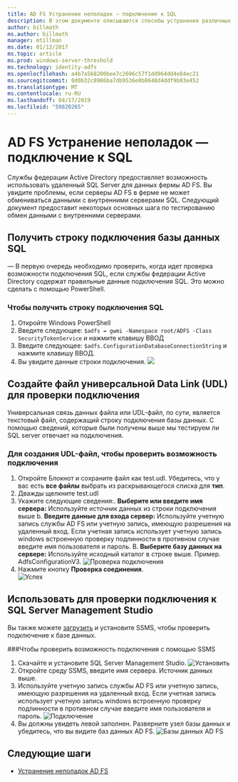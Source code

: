 ```yaml
---
title: AD FS Устранение неполадок — подключение к SQL
description: В этом документе описываются способы устранения различных аспектов службы федерации Active Directory
author: billmath
ms.author: billmath
manager: mtillman
ms.date: 01/12/2017
ms.topic: article
ms.prod: windows-server-threshold
ms.technology: identity-adfs
ms.openlocfilehash: a4b7a568200bee7c2696c57f1dd964dd4e84ec21
ms.sourcegitcommit: 0d0b32c8986ba7db9536e0b8648d4ddf9b03e452
ms.translationtype: MT
ms.contentlocale: ru-RU
ms.lasthandoff: 04/17/2019
ms.locfileid: "59820265"
---
```

# <a name="ad-fs-troubleshooting---sql-connectivity"></a>AD FS Устранение неполадок — подключение к SQL
Службы федерации Active Directory предоставляет возможность использовать удаленный SQL Server для данных фермы AD FS.  Вы увидите проблемы, если серверы AD FS в ферме не может обмениваться данными с внутренними серверами SQL.  Следующий документ предоставит некоторых основных шага по тестированию обмен данными с внутренними серверами.

## <a name="acquire-the-sql-database-connection-string"></a>Получить строку подключения базы данных SQL
— В первую очередь необходимо проверить, когда идет проверка возможности подключения SQL, если службы федерации Active Directory содержат правильные данные подключения SQL.  Это можно сделать с помощью PowerShell.

### <a name="to-acquire-the-sql-connection-string"></a>Чтобы получить строку подключения SQL
1.  Откройте Windows PowerShell
2. Введите следующее: `$adfs = gwmi -Namespace root/ADFS -Class SecurityTokenService` и нажмите клавишу ВВОД
3. Введите следующее: `$adfs.ConfigurationDatabaseConnectionString` и нажмите клавишу ВВОД.
4. Вы увидите данные строки подключения.
![](media/ad-fs-tshoot-sql/sql2.png)

## <a name="create-a-universal-data-link-udl-file-to-test-connectivity"></a>Создайте файл универсальной Data Link (UDL) для проверки подключения
Универсальная связь данных файла или UDL-файл, по сути, является текстовый файл, содержащий строку подключения базы данных.  С помощью сведений, которые были получены выше мы тестируем ли SQL server отвечает на подключения.

### <a name="to-create-a-udl-file-to-test-connectivity"></a>Для создания UDL-файл, чтобы проверить возможность подключения

1. Откройте Блокнот и сохраните файл как test.udl.  Убедитесь, что у вас есть **все файлы** выбрать из раскрывающегося списка для **тип**.
2. Дважды щелкните test.udl
3. Укажите следующие сведения:. **Выберите или введите имя сервера:**  Используйте источник данных из строки подключения выше b. **Введите данные для входа сервер:**  Используйте учетную запись службы AD FS или учетную запись, имеющую разрешения на удаленный вход.  Если учетная запись использует учетную запись windows встроенную проверку подлинности в противном случае введите имя пользователя и пароль.
    В. **Выберите базу данных на сервере:** Используйте исходный каталог в строке выше.  Пример.  AdfsConfigurationV3.
   ![Проверка подключения](media/ad-fs-tshoot-sql/sql4.png)
1. Нажмите кнопку **Проверка соединения**.</br>
![Успех](media/ad-fs-tshoot-sql/sql3.png)

## <a name="use-sql-server-management-studio-to-test-connectivity"></a>Использовать для проверки подключения к SQL Server Management Studio
Вы также можете [загрузить](https://go.microsoft.com/fwlink/?linkid=864329) и установите SSMS, чтобы проверить подключение к базе данных.

###<a name="to-test-connectivity-with-ssms"></a>Чтобы проверить возможность подключения с помощью SSMS
1. Скачайте и установите SQL Server Management Studio.
![Установить](media/ad-fs-tshoot-sql/sql5.png)
1. Откройте среду SSMS, введите имя сервера.  Источник данных выше.
2. Используйте учетную запись службы AD FS или учетную запись, имеющую разрешения на удаленный вход.  Если учетная запись использует учетную запись windows встроенную проверку подлинности в противном случае введите имя пользователя и пароль.
![Подключение](media/ad-fs-tshoot-sql/sql6.png)
1. Вы должны увидеть левой заполнен.  Разверните узел базы данных и убедитесь, что вы видите баз данных AD FS.
![Базы данных AD FS](media/ad-fs-tshoot-sql/sql7.png)

## <a name="next-steps"></a>Следующие шаги

- [Устранение неполадок AD FS](ad-fs-tshoot-overview.md)